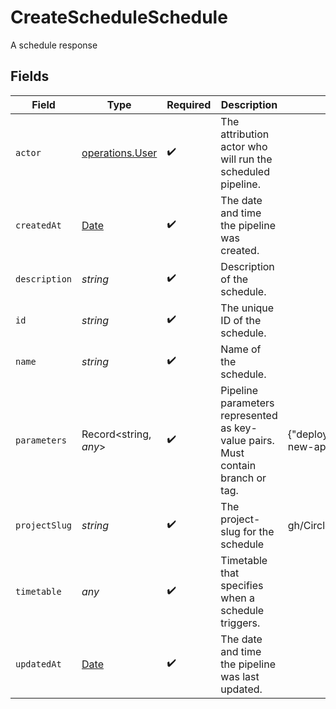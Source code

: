 # CreateScheduleSchedule

A schedule response


## Fields

| Field                                                                                         | Type                                                                                          | Required                                                                                      | Description                                                                                   | Example                                                                                       |
| --------------------------------------------------------------------------------------------- | --------------------------------------------------------------------------------------------- | --------------------------------------------------------------------------------------------- | --------------------------------------------------------------------------------------------- | --------------------------------------------------------------------------------------------- |
| `actor`                                                                                       | [operations.User](../../../sdk/models/operations/user.md)                                     | :heavy_check_mark:                                                                            | The attribution actor who will run the scheduled pipeline.                                    |                                                                                               |
| `createdAt`                                                                                   | [Date](https://developer.mozilla.org/en-US/docs/Web/JavaScript/Reference/Global_Objects/Date) | :heavy_check_mark:                                                                            | The date and time the pipeline was created.                                                   |                                                                                               |
| `description`                                                                                 | *string*                                                                                      | :heavy_check_mark:                                                                            | Description of the schedule.                                                                  |                                                                                               |
| `id`                                                                                          | *string*                                                                                      | :heavy_check_mark:                                                                            | The unique ID of the schedule.                                                                |                                                                                               |
| `name`                                                                                        | *string*                                                                                      | :heavy_check_mark:                                                                            | Name of the schedule.                                                                         |                                                                                               |
| `parameters`                                                                                  | Record<string, *any*>                                                                         | :heavy_check_mark:                                                                            | Pipeline parameters represented as key-value pairs. Must contain branch or tag.               | {"deploy_prod":true,"branch":"feature/design-new-api"}                                        |
| `projectSlug`                                                                                 | *string*                                                                                      | :heavy_check_mark:                                                                            | The project-slug for the schedule                                                             | gh/CircleCI-Public/api-preview-docs                                                           |
| `timetable`                                                                                   | *any*                                                                                         | :heavy_check_mark:                                                                            | Timetable that specifies when a schedule triggers.                                            |                                                                                               |
| `updatedAt`                                                                                   | [Date](https://developer.mozilla.org/en-US/docs/Web/JavaScript/Reference/Global_Objects/Date) | :heavy_check_mark:                                                                            | The date and time the pipeline was last updated.                                              |                                                                                               |